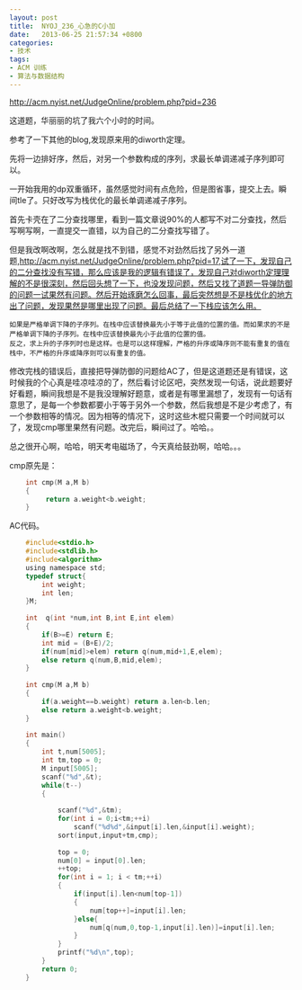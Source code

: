 ```yaml
---
layout: post
title:  NYOJ_236_心急的C小加
date:   2013-06-25 21:57:34 +0800
categories:
- 技术
tags:
- ACM 训练
- 算法与数据结构
---
```



http://acm.nyist.net/JudgeOnline/problem.php?pid=236



这道题，华丽丽的坑了我六个小时的时间。

参考了一下其他的blog,发现原来用的diworth定理。

先将一边排好序，然后，对另一个参数构成的序列，求最长单调递减子序列即可以。

一开始我用的dp双重循环，虽然感觉时间有点危险，但是图省事，提交上去。瞬间tle了。只好改写为栈优化的最长单调递减子序列。

首先卡壳在了二分查找哪里，看到一篇文章说90%的人都写不对二分查找，然后写啊写啊，一直提交一直错，以为自己的二分查找写错了。


但是我改啊改啊，怎么就是找不到错，感觉不对劲然后找了另外一道题,http://acm.nyist.net/JudgeOnline/problem.php?pid=17,试了一下，发现自己的二分查找没有写错，那么应该是我的逻辑有错误了，发现自己对diworth定理理解的不是很深刻，然后回头想了一下，也没发现问题，然后又找了道题一导弹防御的问题一试果然有问题。然后开始琢磨怎么回事，最后突然想是不是栈优化的地方出了问题，发现果然是哪里出现了问题。最后总结了一下栈应该怎么用。

```
如果是严格单调下降的子序列。在栈中应该替换最先小于等于此值的位置的值。而如果求的不是严格单调下降的子序列。在栈中应该替换最先小于此值的位置的值。
反之，求上升的子序列时也是这样。也是可以这样理解，严格的升序或降序则不能有重复的值在栈中，不严格的升序或降序则可以有重复的值。
```

修改完栈的错误后，直接把导弹防御的问题给AC了，但是这道题还是有错误，这时候我的个心真是哇凉哇凉的了，然后看讨论区吧，突然发现一句话，说此题要好好看题，瞬间我想是不是我没理解好题意，或者是有哪里漏想了，发现有一句话有意思了，是每一个参数都要小于等于另外一个参数，然后我想是不是少考虑了，有一个参数相等的情况。因为相等的情况下，这时这些木棍只需要一个时间就可以了，发现cmp哪里果然有问题。改完后，瞬间过了。哈哈。。

总之很开心啊，哈哈，明天考电磁场了，今天真给鼓劲啊，哈哈。。。


cmp原先是：
```c
    int cmp(M a,M b)
    {
         return a.weight<b.weight;
    }

```

AC代码。

```c
    #include<stdio.h>
    #include<stdlib.h>
    #include<algorithm>
    using namespace std;
    typedef struct{
        int weight;
        int len;
    }M;
     
    int  q(int *num,int B,int E,int elem)
    {
        if(B>=E) return E;
        int mid = (B+E)/2;
        if(num[mid]>elem) return q(num,mid+1,E,elem);
        else return q(num,B,mid,elem);
    }
     
    int cmp(M a,M b)
    {
        if(a.weight==b.weight) return a.len<b.len;
        else return a.weight<b.weight;
    }
     
    int main()
    {
        int t,num[5005];
        int tm,top = 0;
        M input[5005];
        scanf("%d",&t);
        while(t--)
        {
     
            scanf("%d",&tm);
            for(int i = 0;i<tm;++i)
                scanf("%d%d",&input[i].len,&input[i].weight);
            sort(input,input+tm,cmp);
     
            top = 0;
            num[0] = input[0].len;
            ++top;
            for(int i = 1; i < tm;++i)
            {
                if(input[i].len<num[top-1])
                {
                    num[top++]=input[i].len;
                }else{
                    num[q(num,0,top-1,input[i].len)]=input[i].len;
                }
            }
            printf("%d\n",top);
        }
        return 0;
    }
```
